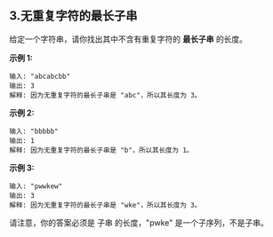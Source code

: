 ## 3.无重复字符的最长子串

给定一个字符串，请你找出其中不含有重复字符的 **最长子串** 的长度。

**示例 1:**

    输入: "abcabcbb"
    输出: 3
    解释: 因为无重复字符的最长子串是 "abc"，所以其长度为 3。

**示例 2:**

    输入: "bbbbb"
    输出: 1
    解释: 因为无重复字符的最长子串是 "b"，所以其长度为 1。

**示例 3:**

    输入: "pwwkew"
    输出: 3
    解释: 因为无重复字符的最长子串是 "wke"，所以其长度为 3。

请注意，你的答案必须是 子串 的长度，"pwke" 是一个子序列，不是子串。
